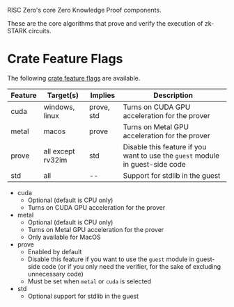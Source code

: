 RISC Zero's core Zero Knowledge Proof components.

These are the core algorithms that prove and verify the execution of zk-STARK circuits.

# Crate Feature Flags

The following [crate feature flags](https://doc.rust-lang.org/cargo/reference/features.html) are available.


| Feature | Target(s)  | Implies | Description |
| --- | --- | --- | ---- |
| cuda |windows, linux| prove, std | Turns on CUDA GPU acceleration for the prover |
metal |macos|prove|Turns on Metal GPU acceleration for the prover
prove|all except rv32im|std| Disable this feature if you want to use the `guest` module in guest-side code
std|all|--|Support for stdlib in the guest


* cuda
  * Optional (default is CPU only)
  * Turns on CUDA GPU acceleration for the prover
* metal
  * Optional (default is CPU only)
  * Turns on Metal GPU acceleration for the prover
  * Only available for MacOS
* prove
  * Enabled by default
  * Disable this feature if you want to use the `guest` module in guest-side code (or if you only need the verifier, for the sake of excluding unnecessary code)
  * Must be set when `metal` or `cuda` is selected
* std
  * Optional support for stdlib in the guest
